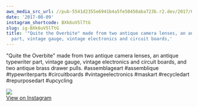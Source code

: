 ```yaml
---
aws_media_src_url: //pub-5541d2355e6941b4a5fe50450aba723b.r2.dev/2017/08/2017-08-09_14-44-06_UTC.jpg
date: '2017-08-09'
instagram_shortcode: BXk6uV5lTtG
slug: ig-BXk6uV5lTtG
title: '"Quite the Overbite" made from two antique camera lenses, an antique typewriter
  part, vintage gauge, vintage electronics and circuit boards,'
---
```


"Quite the Overbite" made from two antique camera lenses, an antique typewriter part, vintage gauge, vintage electronics and circuit boards, and two antique brass drawer pulls. #assemblageart #assemblique #typewriterparts #circuitboards #vintageelectronics #maskart #recycledart #repurposedart #upcycling 

![](//pub-5541d2355e6941b4a5fe50450aba723b.r2.dev/2017/08/2017-08-09_14-44-06_UTC.jpg)   
[View on Instagram](https://www.instagram.com/p/BXk6uV5lTtG/)